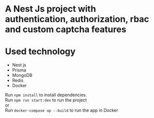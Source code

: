 # A Nest Js project with authentication, authorization, rbac and custom captcha features
# Used technology
- Nest js
- Prisma
- MongoDB
- Redis
- Docker

Run `npm install` to install dependencies.  <br>
Run `npm run start:dev` to run the project  <br>
or  <br>
Run `docker-compose up --build` to run the app in Docker  
 